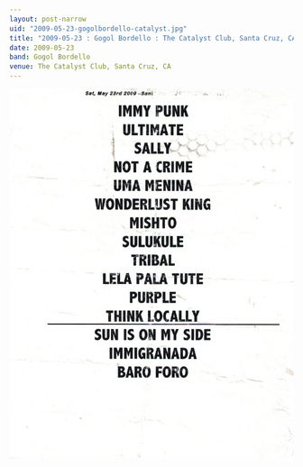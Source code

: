 ```yaml
---
layout: post-narrow
uid: "2009-05-23-gogolbordello-catalyst.jpg"
title: "2009-05-23 : Gogol Bordello : The Catalyst Club, Santa Cruz, CA"
date: 2009-05-23
band: Gogol Bordello
venue: The Catalyst Club, Santa Cruz, CA
---
```


<div class="showcase">
  <img src="/img/2009/05/20090523-GogolBordello-Catalyst.jpg" alt="2009-05-23-gogolbordello-catalyst.jpg">
</div>
